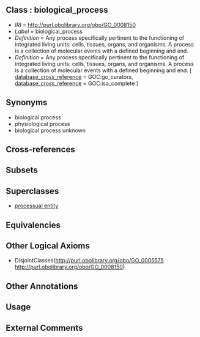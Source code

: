 
## Class : biological_process

 * *IRI* = http://purl.obolibrary.org/obo/GO_0008150
 * *Label* = biological_process
 * *Definition* = Any process specifically pertinent to the functioning of integrated living units: cells, tissues, organs, and organisms. A process is a collection of molecular events with a defined beginning and end.
 * *Definition* = Any process specifically pertinent to the functioning of integrated living units: cells, tissues, organs, and organisms. A process is a collection of molecular events with a defined beginning and end. [ [database_cross_reference](../../ef/oboInOwl#hasDbXref.md) = GOC:go_curators, [database_cross_reference](../../ef/oboInOwl#hasDbXref.md) = GOC:isa_complete ]

## Synonyms

 * biological process
 * physiological process
 * biological process unknown

## Cross-references


## Subsets


## Superclasses

 * [processual entity](../../UBERON/00/UBERON_0000000.md)

## Equivalencies


## Other Logical Axioms

 * DisjointClasses(<http://purl.obolibrary.org/obo/GO_0005575> <http://purl.obolibrary.org/obo/GO_0008150>)

## Other Annotations


## Usage


## External Comments

